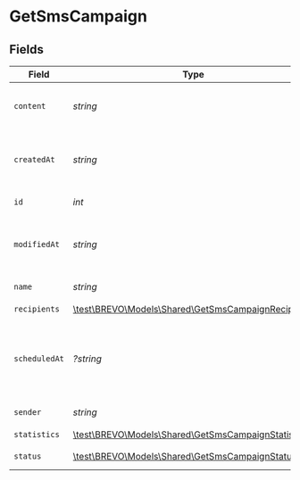 # GetSmsCampaign


## Fields

| Field                                                                                                 | Type                                                                                                  | Required                                                                                              | Description                                                                                           | Example                                                                                               |
| ----------------------------------------------------------------------------------------------------- | ----------------------------------------------------------------------------------------------------- | ----------------------------------------------------------------------------------------------------- | ----------------------------------------------------------------------------------------------------- | ----------------------------------------------------------------------------------------------------- |
| `content`                                                                                             | *string*                                                                                              | :heavy_check_mark:                                                                                    | Content of the SMS Campaign                                                                           | Visit our Store and get some discount !                                                               |
| `createdAt`                                                                                           | *string*                                                                                              | :heavy_check_mark:                                                                                    | Creation UTC date-time of the SMS campaign (YYYY-MM-DDTHH:mm:ss.SSSZ)                                 | 2017-06-01 12:30:00 +0000 UTC                                                                         |
| `id`                                                                                                  | *int*                                                                                                 | :heavy_check_mark:                                                                                    | ID of the SMS Campaign                                                                                | 2                                                                                                     |
| `modifiedAt`                                                                                          | *string*                                                                                              | :heavy_check_mark:                                                                                    | UTC date-time of last modification of the SMS campaign (YYYY-MM-DDTHH:mm:ss.SSSZ)                     | 2017-05-01 12:30:00 +0000 UTC                                                                         |
| `name`                                                                                                | *string*                                                                                              | :heavy_check_mark:                                                                                    | Name of the SMS Campaign                                                                              | PROMO CODE                                                                                            |
| `recipients`                                                                                          | [\test\BREVO\Models\Shared\GetSmsCampaignRecipients](../../Models/Shared/GetSmsCampaignRecipients.md) | :heavy_check_mark:                                                                                    | N/A                                                                                                   |                                                                                                       |
| `scheduledAt`                                                                                         | *?string*                                                                                             | :heavy_minus_sign:                                                                                    | UTC date-time on which SMS campaign is scheduled. Should be in YYYY-MM-DDTHH:mm:ss.SSSZ format        | 2017-06-01 12:30:00 +0000 UTC                                                                         |
| `sender`                                                                                              | *string*                                                                                              | :heavy_check_mark:                                                                                    | Sender of the SMS Campaign                                                                            | MyCompany                                                                                             |
| `statistics`                                                                                          | [\test\BREVO\Models\Shared\GetSmsCampaignStatistics](../../Models/Shared/GetSmsCampaignStatistics.md) | :heavy_check_mark:                                                                                    | N/A                                                                                                   |                                                                                                       |
| `status`                                                                                              | [\test\BREVO\Models\Shared\GetSmsCampaignStatus](../../Models/Shared/GetSmsCampaignStatus.md)         | :heavy_check_mark:                                                                                    | Status of the SMS Campaign                                                                            | draft                                                                                                 |